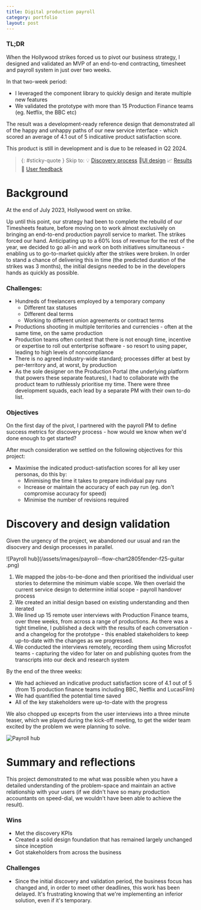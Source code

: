 ```yaml
---
title: Digital production payroll
category: portfolio
layout: post
---
```


### TL;DR
When the Hollywood strikes forced us to pivot our business strategy, I designed and validated an MVP of an end-to-end contracting, timesheet and payroll system in just over two weeks. 

In that two-week period: 
* I leveraged the component library to quickly design and iterate multiple new features
* We validated the prototype with more than 15 Production Finance teams (eg. Netflix, the BBC etc)

The result was a development-ready reference design that demonstrated all of the happy and unhappy paths of our new service interface - which scored an average of 4.1 out of 5 indicatiive product satisfaction score.


This product is still in development and is due to be released in Q2 2024.


> {: #sticky-quote }
> Skip to:
> 💡 [Discovery process](#discovery-and-design-validation)
> 📐[UI design](#ui-design)
> 📈 [Results](#summary-and-reflections)
> 💬 [User feedback](#feedback)


# Background
At the end of July 2023, Hollywood went on strike. 

Up until this point, our strategy had been to complete the rebuild of our Timesheets feature, before moving on to work almost exclusively on bringing an end-to-end production payroll service to market. The strikes forced our hand. Anticipating up to a 60% loss of revenue for the rest of the year, we decided to go all-in and work on both initiatives simultaneous - enabling us to go-to-market quickly after the strikes were broken. In order to stand a chance of delivering this in time (the predicted duration of the strikes was 3 months), the initial designs needed to be in the developers hands as quickly as possible.

### Challenges: 
* Hundreds of freelancers employed by a temporary company
	* Different tax statuses
	* Different deal terms
	* Working to different union agreements or contract terms
* Productions shooting in multiple territories and currencies - often at the same time, on the same production
* Production teams often contest that there is not enough time, incentive or expertise to roll out entertprise software - so resort to using paper, leading to high levels of noncompliance
* There is no agreed industry-wide standard; processes differ at best by per-territory and, at worst, by production
* As the sole designer on the Production Portal (the underlying platform that powers these separate features), I had to collaborate with the product team to ruthlessly prioritise my time. There were three development squads, each lead by a separate PM with their own to-do list. 
 
### Objectives
On the first day of the pivot, I partnered with the payroll PM to define success metrics for discovery process - how would we know when we'd done enough to get started? 

After much consideration we settled on the following objectives for this project: 
* Maximise the indicated product-satisfaction scores for all key user personas, do this by: 
	* Minimising the time it takes to prepare individual pay runs
	* Increase or maintain the accuracy of each pay run (eg. don't compromise accuracy for speed)
	* Minimise the number of revisions required


# Discovery and design validation 
Given the urgency of the project, we abandoned our usual and ran the disocvery and design processes in parallel. 

![Payroll hub](/assets/images/payroll--flow-chart2805fender-f25-guitar
.png)

1. We mapped the jobs-to-be-done and then prioritised the individual user stories to determine the minimum viable scope. We then overlaid the current service design to determine initial scope - payroll handover process
2. We created an initial design based on existing understanding and then iterated
3. We lined up 15 remote user interviews with Production Finance teams, over three weeks, from across a range of productions. As there was a tight timeline, I published a deck with the results of each conversation - and a changelog for the prototype - this enabled stakeholders to keep up-to-date with the changes as we progressed.
4. We conducted the interviews remotely, recording them using Microsfot teams - capturing the video for later on and publishing quotes from the transcripts into our deck and research system

By the end of the three weeks: 

* We had achieved an indicative product satisfaction score of 4.1 out of 5 (from 15 production finance teams including BBC, Netflix and LucasFilm)
* We had quantified the potential time saved
* All of the key stakeholders were up-to-date with the progress

We also chopped up exceprts from the user interviews into a three minute teaser, which we played during the kick-off meeting, to get the wider team excited by the problem we were planning to solve.

![Payroll hub](/assets/images/payroll--hub.png)


<!-- 
## UI design
[Here's a short recap of the most impactful features from this period:][#ui]

### Hub page
![Payroll hub](/assets/images/payroll--hub.png)

#### User story(s)

#### Solution

#### Result

### Advisories
![Spreadsheet used to calculate scope](/assets/images/payroll--advisories.png)

#### User story(s)

#### Solution

#### Result
![Image Description]()

### Adjustments
#### User story(s)

#### Solution

#### Result

![Image Description]()

### Handover to payroll
#### User story(s)

#### Solution

#### Result
![Image Description]() -->

<!-- ### Build
The team assembled to 
 -->

# Summary and reflections
This project demonstrated to me what was possible when you have a detailed understanding of the problem-space and maintain an active relationship with your users (if we didn't have so many production accountants on speed-dial, we wouldn't have been able to achieve the result).

### Wins
* Met the discovery KPIs
* Created a solid design foundation that has remained largely unchanged since inception
* Got stakeholders from across the business 

### Challenges
* Since the initial discovery and validation period, the business focus has changed and, in order to meet other deadlines, this work has been delayed. It's frustrating knowing that we're implementing an inferior solution, even if it's temporary. 


